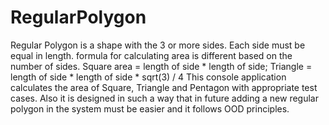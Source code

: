 # RegularPolygon
Regular Polygon is a shape with the 3 or more sides.
Each side must be equal in length. formula for calculating area is different based on the number of sides.
Square area = length of side * length of side;
Triangle = length of side * length of side * sqrt(3) / 4
This console application calculates the area of Square, Triangle and Pentagon with appropriate test cases.
Also it is designed in such a way that in future adding a new regular polygon in the system must be easier and it follows OOD principles.
